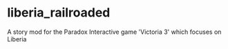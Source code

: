 # liberia_railroaded
A story mod for the Paradox Interactive game 'Victoria 3' which focuses on Liberia
